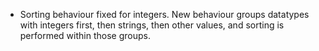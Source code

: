 - Sorting behaviour fixed for integers. New behaviour groups datatypes with integers first, then strings, then other values, and sorting is performed within those groups.
